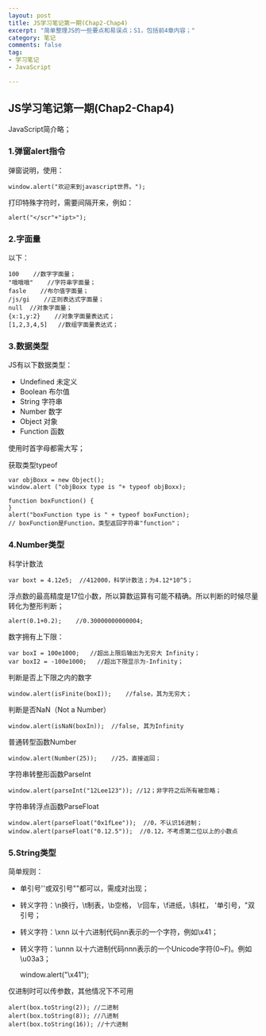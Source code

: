 ```yaml
---
layout: post
title: JS学习笔记第一期(Chap2-Chap4)
excerpt: "简单整理JS的一些要点和易误点；S1，包括前4章内容；"
category: 笔记
comments: false
tag:
- 学习笔记
- JavaScript

---
```


## JS学习笔记第一期(Chap2-Chap4)

JavaScript简介略；

### 1.弹窗alert指令

弹窗说明，使用：

    window.alert("欢迎来到javascript世界。");

打印特殊字符时，需要间隔开来，例如：

    alert("</scr"+"ipt>");


### 2.字面量

以下：

	100    //数字字面量；
	"哦哦哦"    //字符串字面量；
	fasle    //布尔值字面量；
	/js/gi    //正则表达式字面量；
	null  //对象字面量；
	{x:1,y:2}    //对象字面量表达式；
	[1,2,3,4,5]   //数组字面量表达式；

### 3.数据类型

JS有以下数据类型：

* Undefined 未定义
* Boolean 布尔值
* String 字符串
* Number 数字
* Object 对象
* Function 函数

使用时首字母都需大写；

获取类型typeof

    var objBoxx = new Object();
    window.alert ("objBoxx type is "+ typeof objBoxx);  

    function boxFunction() {
    }
    alert("boxFunction type is " + typeof boxFunction);
    // boxFunction是Function，类型返回字符串"function"；

### 4.Number类型

科学计数法

    var boxt = 4.12e5;  //412000，科学计数法；为4.12*10^5；

浮点数的最高精度是17位小数，所以算数运算有可能不精确。所以判断的时候尽量转化为整形判断；

    alert(0.1+0.2);    //0.30000000000004;

数字拥有上下限：

    var boxI = 100e1000;   //超出上限后输出为无穷大 Infinity；
    var boxI2 = -100e1000;   //超出下限显示为-Infinity；

判断是否上下限之内的数字

    window.alert(isFinite(boxI));    //false，其为无穷大；

判断是否NaN（Not a Number）

    window.alert(isNaN(boxIn));  //false, 其为Infinity

普通转型函数Number

    window.alert(Number(25));    //25，直接返回；

字符串转整形函数ParseInt

    window.alert(parseInt("12Lee123")); //12；非字符之后所有被忽略；

字符串转浮点函数ParseFloat

    window.alert(parseFloat("0x1fLee"));  //0，不认识16进制；
    window.alert(parseFloat("0.12.5"));  //0.12，不考虑第二位以上的小数点

### 5.String类型

简单规则：

* 单引号''或双引号""都可以，需成对出现；
* 转义字符：\n换行，\t制表，\b空格， \r回车，\f进纸，\\斜杠， \'单引号，\"双引号；
* 转义字符：\xnn 以十六进制代码nn表示的一个字符，例如\x41；
* 转义字符：\unnn 以十六进制代码nnn表示的一个Unicode字符(0~F)。例如\u03a3；

    window.alert("\x41");

仅进制时可以传参数，其他情况下不可用

    alert(box.toString(2)); //二进制
    alert(box.toString(8)); //八进制
    alert(box.toString(16)); //十六进制
